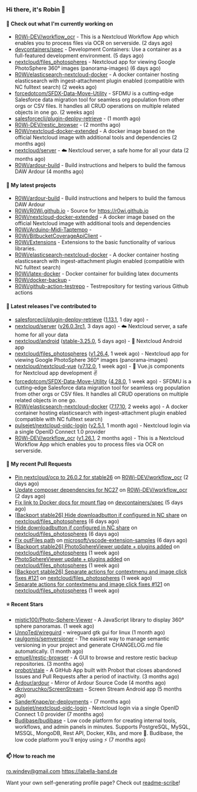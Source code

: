 ### Hi there, it's Robin 👋

#### 👷 Check out what I'm currently working on

- [R0Wi-DEV/workflow_ocr](https://github.com/R0Wi-DEV/workflow_ocr) - This is a Nextcloud Workflow App which enables you to process files via OCR on serverside. (2 days ago)
- [devcontainers/spec](https://github.com/devcontainers/spec) - Development Containers: Use a container as a full-featured development environment. (5 days ago)
- [nextcloud/files_photospheres](https://github.com/nextcloud/files_photospheres) - Nextcloud app for viewing Google PhotoSphere 360° images (panorama-images) (6 days ago)
- [R0Wi/elasticsearch-nextcloud-docker](https://github.com/R0Wi/elasticsearch-nextcloud-docker) - A docker container hosting elasticsearch with ingest-attachment plugin enabled (compatible with NC fulltext search) (2 weeks ago)
- [forcedotcom/SFDX-Data-Move-Utility](https://github.com/forcedotcom/SFDX-Data-Move-Utility) - SFDMU is a cutting-edge Salesforce data migration tool for seamless org population from other orgs or CSV files. It handles all CRUD operations on multiple related objects in one go. (2 weeks ago)
- [salesforcecli/plugin-deploy-retrieve](https://github.com/salesforcecli/plugin-deploy-retrieve) -  (1 month ago)
- [R0Wi-DEV/restic_browser](https://github.com/R0Wi-DEV/restic_browser) -  (2 months ago)
- [R0Wi/nextcloud-docker-extended](https://github.com/R0Wi/nextcloud-docker-extended) - A docker image based on the official Nextcloud image with additional tools and dependencies (2 months ago)
- [nextcloud/server](https://github.com/nextcloud/server) - ☁️ Nextcloud server, a safe home for all your data (2 months ago)
- [R0Wi/ardour-build](https://github.com/R0Wi/ardour-build) - Build instructions and helpers to build the famous DAW Ardour (4 months ago)

#### 🌱 My latest projects

- [R0Wi/ardour-build](https://github.com/R0Wi/ardour-build) - Build instructions and helpers to build the famous DAW Ardour
- [R0Wi/R0Wi.github.io](https://github.com/R0Wi/R0Wi.github.io) - Source for https://r0wi.github.io
- [R0Wi/nextcloud-docker-extended](https://github.com/R0Wi/nextcloud-docker-extended) - A docker image based on the official Nextcloud image with additional tools and dependencies
- [R0Wi/Arduino-Midi-Taptempo](https://github.com/R0Wi/Arduino-Midi-Taptempo) - 
- [R0Wi/BitbucketCoverageApiClient](https://github.com/R0Wi/BitbucketCoverageApiClient) - 
- [R0Wi/Extensions](https://github.com/R0Wi/Extensions) - Extensions to the basic functionality of various libraries.
- [R0Wi/elasticsearch-nextcloud-docker](https://github.com/R0Wi/elasticsearch-nextcloud-docker) - A docker container hosting elasticsearch with ingest-attachment plugin enabled (compatible with NC fulltext search)
- [R0Wi/latex-docker](https://github.com/R0Wi/latex-docker) - Docker container for building latex documents
- [R0Wi/docker-backup](https://github.com/R0Wi/docker-backup) - 
- [R0Wi/github-action-testrepo](https://github.com/R0Wi/github-action-testrepo) - Testrepository for testing various Github actions

#### 🔭 Latest releases I've contributed to

- [salesforcecli/plugin-deploy-retrieve](https://github.com/salesforcecli/plugin-deploy-retrieve) ([1.13.1](https://github.com/salesforcecli/plugin-deploy-retrieve/releases/tag/1.13.1), 1 day ago) - 
- [nextcloud/server](https://github.com/nextcloud/server) ([v26.0.3rc1](https://github.com/nextcloud/server/releases/tag/v26.0.3rc1), 3 days ago) - ☁️ Nextcloud server, a safe home for all your data
- [nextcloud/android](https://github.com/nextcloud/android) ([stable-3.25.0](https://github.com/nextcloud/android/releases/tag/stable-3.25.0), 5 days ago) - 📱 Nextcloud Android app
- [nextcloud/files_photospheres](https://github.com/nextcloud/files_photospheres) ([v1.26.4](https://github.com/nextcloud/files_photospheres/releases/tag/v1.26.4), 1 week ago) - Nextcloud app for viewing Google PhotoSphere 360° images (panorama-images)
- [nextcloud/nextcloud-vue](https://github.com/nextcloud/nextcloud-vue) ([v7.12.0](https://github.com/nextcloud/nextcloud-vue/releases/tag/v7.12.0), 1 week ago) - 🍱 Vue.js components for Nextcloud app development  ✌
- [forcedotcom/SFDX-Data-Move-Utility](https://github.com/forcedotcom/SFDX-Data-Move-Utility) ([4.28.0](https://github.com/forcedotcom/SFDX-Data-Move-Utility/releases/tag/4.28.0), 1 week ago) - SFDMU is a cutting-edge Salesforce data migration tool for seamless org population from other orgs or CSV files. It handles all CRUD operations on multiple related objects in one go.
- [R0Wi/elasticsearch-nextcloud-docker](https://github.com/R0Wi/elasticsearch-nextcloud-docker) ([7.17.10](https://github.com/R0Wi/elasticsearch-nextcloud-docker/releases/tag/7.17.10), 2 weeks ago) - A docker container hosting elasticsearch with ingest-attachment plugin enabled (compatible with NC fulltext search)
- [pulsejet/nextcloud-oidc-login](https://github.com/pulsejet/nextcloud-oidc-login) ([v2.5.1](https://github.com/pulsejet/nextcloud-oidc-login/releases/tag/v2.5.1), 1 month ago) - Nextcloud login via a single OpenID Connect 1.0 provider
- [R0Wi-DEV/workflow_ocr](https://github.com/R0Wi-DEV/workflow_ocr) ([v1.26.1](https://github.com/R0Wi-DEV/workflow_ocr/releases/tag/v1.26.1), 2 months ago) - This is a Nextcloud Workflow App which enables you to process files via OCR on serverside.

#### 🔨 My recent Pull Requests

- [Pin nextcloud/ocp to 26.0.2 for stable26](https://github.com/R0Wi-DEV/workflow_ocr/pull/207) on [R0Wi-DEV/workflow_ocr](https://github.com/R0Wi-DEV/workflow_ocr) (2 days ago)
- [Update composer dependencies for NC27](https://github.com/R0Wi-DEV/workflow_ocr/pull/206) on [R0Wi-DEV/workflow_ocr](https://github.com/R0Wi-DEV/workflow_ocr) (2 days ago)
- [Fix link to Docker docs for mount flag](https://github.com/devcontainers/spec/pull/252) on [devcontainers/spec](https://github.com/devcontainers/spec) (5 days ago)
- [[Backport stable26] Hide downloadbutton if configured in NC share](https://github.com/nextcloud/files_photospheres/pull/128) on [nextcloud/files_photospheres](https://github.com/nextcloud/files_photospheres) (6 days ago)
- [Hide downloadbutton if configured in NC share](https://github.com/nextcloud/files_photospheres/pull/127) on [nextcloud/files_photospheres](https://github.com/nextcloud/files_photospheres) (6 days ago)
- [Fix outFiles path](https://github.com/microsoft/vscode-extension-samples/pull/878) on [microsoft/vscode-extension-samples](https://github.com/microsoft/vscode-extension-samples) (6 days ago)
- [[Backport stable26] PhotoSphereViewer update &#43; plugins added](https://github.com/nextcloud/files_photospheres/pull/126) on [nextcloud/files_photospheres](https://github.com/nextcloud/files_photospheres) (1 week ago)
- [PhotoSphereViewer update &#43; plugins added](https://github.com/nextcloud/files_photospheres/pull/125) on [nextcloud/files_photospheres](https://github.com/nextcloud/files_photospheres) (1 week ago)
- [[Backport stable26] Separate actions for contextmenu and image click fixes #121](https://github.com/nextcloud/files_photospheres/pull/123) on [nextcloud/files_photospheres](https://github.com/nextcloud/files_photospheres) (1 week ago)
- [Separate actions for contextmenu and image click fixes #121](https://github.com/nextcloud/files_photospheres/pull/122) on [nextcloud/files_photospheres](https://github.com/nextcloud/files_photospheres) (1 week ago)

#### ⭐ Recent Stars

- [mistic100/Photo-Sphere-Viewer](https://github.com/mistic100/Photo-Sphere-Viewer) - A JavaScript library to display 360° sphere panoramas. (1 week ago)
- [UnnoTed/wireguird](https://github.com/UnnoTed/wireguird) - wireguard gtk gui for linux (1 month ago)
- [raulgomis/semversioner](https://github.com/raulgomis/semversioner) - The easiest way to manage semantic versioning in your project and generate CHANGELOG.md file automatically. (1 month ago)
- [emuell/restic-browser](https://github.com/emuell/restic-browser) - A GUI to browse and restore restic backup repositories. (3 months ago)
- [probot/stale](https://github.com/probot/stale) - A GitHub App built with Probot that closes abandoned Issues and Pull Requests after a period of inactivity. (3 months ago)
- [Ardour/ardour](https://github.com/Ardour/ardour) - Mirror of Ardour Source Code (4 months ago)
- [dkrivoruchko/ScreenStream](https://github.com/dkrivoruchko/ScreenStream) - Screen Stream Android app (5 months ago)
- [SanderKnape/pr-deployments](https://github.com/SanderKnape/pr-deployments) -  (7 months ago)
- [pulsejet/nextcloud-oidc-login](https://github.com/pulsejet/nextcloud-oidc-login) - Nextcloud login via a single OpenID Connect 1.0 provider (7 months ago)
- [Budibase/budibase](https://github.com/Budibase/budibase) - Low code platform for creating internal tools, workflows, and admin panels in minutes. Supports PostgreSQL, MySQL, MSSQL, MongoDB, Rest API, Docker, K8s, and more 🚀. Budibase, the low code platform you&#39;ll enjoy using ⚡   (7 months ago)

#### 📫 How to reach me
[ro.windey@gmail.com](mailto:ro.windey@gmailcom)
https://labella-band.de

Want your own self-generating profile page? Check out [readme-scribe](https://github.com/muesli/readme-scribe)!